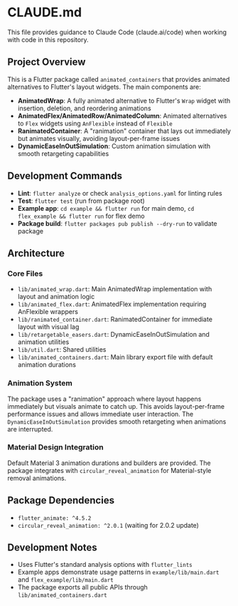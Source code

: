 # CLAUDE.md

This file provides guidance to Claude Code (claude.ai/code) when working with code in this repository.

## Project Overview

This is a Flutter package called `animated_containers` that provides animated alternatives to Flutter's layout widgets. The main components are:

- **AnimatedWrap**: A fully animated alternative to Flutter's `Wrap` widget with insertion, deletion, and reordering animations
- **AnimatedFlex/AnimatedRow/AnimatedColumn**: Animated alternatives to `Flex` widgets using `AnFlexible` instead of `Flexible`
- **RanimatedContainer**: A "ranimation" container that lays out immediately but animates visually, avoiding layout-per-frame issues
- **DynamicEaseInOutSimulation**: Custom animation simulation with smooth retargeting capabilities

## Development Commands

- **Lint**: `flutter analyze` or check `analysis_options.yaml` for linting rules
- **Test**: `flutter test` (run from package root)
- **Example app**: `cd example && flutter run` for main demo, `cd flex_example && flutter run` for flex demo
- **Package build**: `flutter packages pub publish --dry-run` to validate package

## Architecture

### Core Files
- `lib/animated_wrap.dart`: Main AnimatedWrap implementation with layout and animation logic
- `lib/animated_flex.dart`: AnimatedFlex implementation requiring AnFlexible wrappers
- `lib/ranimated_container.dart`: RanimatedContainer for immediate layout with visual lag
- `lib/retargetable_easers.dart`: DynamicEaseInOutSimulation and animation utilities
- `lib/util.dart`: Shared utilities
- `lib/animated_containers.dart`: Main library export file with default animation durations

### Animation System
The package uses a "ranimation" approach where layout happens immediately but visuals animate to catch up. This avoids layout-per-frame performance issues and allows immediate user interaction. The `DynamicEaseInOutSimulation` provides smooth retargeting when animations are interrupted.

### Material Design Integration
Default Material 3 animation durations and builders are provided. The package integrates with `circular_reveal_animation` for Material-style removal animations.

## Package Dependencies
- `flutter_animate: ^4.5.2`
- `circular_reveal_animation: ^2.0.1` (waiting for 2.0.2 update)

## Development Notes
- Uses Flutter's standard analysis options with `flutter_lints`
- Example apps demonstrate usage patterns in `example/lib/main.dart` and `flex_example/lib/main.dart`
- The package exports all public APIs through `lib/animated_containers.dart`